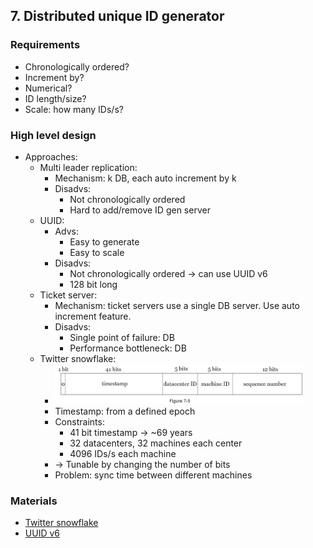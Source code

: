 ## 7. Distributed unique ID generator
### Requirements
- Chronologically ordered?
- Increment by?
- Numerical?
- ID length/size?
- Scale: how many IDs/s?
### High level design
- Approaches:
  - Multi leader replication:
    - Mechanism: k DB, each auto increment by k
    - Disadvs:
      - Not chronologically ordered
      - Hard to add/remove ID gen server
  - UUID:
    - Advs:
      - Easy to generate
      - Easy to scale
    - Disadvs:
      - Not chronologically ordered -> can use UUID v6
      - 128 bit long
  - Ticket server:
    - Mechanism: ticket servers use a single DB server. Use auto increment feature.
    - Disadvs:
      - Single point of failure: DB
      - Performance bottleneck: DB
  - Twitter snowflake:
    - <img src="./resources/7.5.png" width="400">
    - Timestamp: from a defined epoch
    - Constraints:
      - 41 bit timestamp -> ~69 years
      - 32 datacenters, 32 machines each center
      - 4096 IDs/s each machine
    - -> Tunable by changing the number of bits
    - Problem: sync time between different machines
### Materials
- [Twitter snowflake](https://blog.twitter.com/engineering/en_us/a/2010/announcing-snowflake)
- [UUID v6](https://www.percona.com/blog/2014/12/19/store-uuid-optimized-way/)